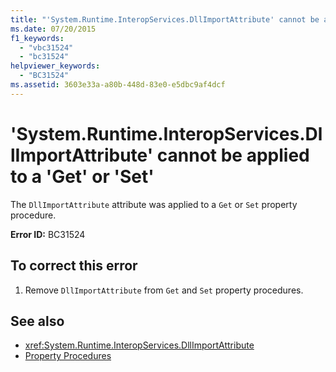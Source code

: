 ```yaml
---
title: "'System.Runtime.InteropServices.DllImportAttribute' cannot be applied to a 'Get' or 'Set'"
ms.date: 07/20/2015
f1_keywords: 
  - "vbc31524"
  - "bc31524"
helpviewer_keywords: 
  - "BC31524"
ms.assetid: 3603e33a-a80b-448d-83e0-e5dbc9af4dcf
---
```

# 'System.Runtime.InteropServices.DllImportAttribute' cannot be applied to a 'Get' or 'Set'
The `DllImportAttribute` attribute was applied to a `Get` or `Set` property procedure.  
  
 **Error ID:** BC31524  
  
## To correct this error  
  
1.  Remove `DllImportAttribute` from `Get` and `Set` property procedures.  
  
## See also
- <xref:System.Runtime.InteropServices.DllImportAttribute>
- [Property Procedures](../../visual-basic/programming-guide/language-features/procedures/property-procedures.md)
